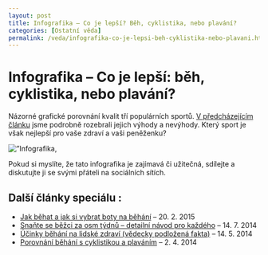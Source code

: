 ```yaml
---
layout: post
title: Infografika – Co je lepší? Běh, cyklistika, nebo plavání?
categories: [Ostatní věda]
permalink: /veda/infografika-co-je-lepsi-beh-cyklistika-nebo-plavani.html
---
```

# Infografika – Co je lepší: běh, cyklistika, nebo plavání?

Názorné grafické porovnání kvalit tří populárních sportů. [V předcházejícím článku](http://www.techblog.cz/veda/porovnani-behani-s-cyklistikou-a-plavanim.html) jsme podrobně rozebrali jejich výhody a nevýhody. Který sport je však nejlepší pro vaše zdraví a vaši peněženku?

<img src='http://www.techblog.cz/images/co-je-lepsi-beh-cyklistika-plavani-infografika.jpg' alt='”Infografika,' />

Pokud si myslíte, že tato infografika je zajímavá či užitečná, sdílejte a diskutujte ji se svými přáteli na sociálních sítích.

## Další články speciálu :

  * [Jak běhat a jak si vybrat boty na běhání](http://www.techblog.cz/veda/jak-behat-a-jak-si-vybrat-boty-na-behani.html) – 20. 2. 2015
  * [Snaňte se běžci za osm týdnů – detailní návod pro každého](http://www.techblog.cz/veda/snante-se-bezci-za-osm-tydnu-detailni-navod-pro-kazdeho.html) – 14. 7. 2014
  * [Účinky běhání na lidské zdraví (vědecky podložená fakta)](http://www.techblog.cz/veda/ucinky-behani-na-lidske-zdravi-vedecky-podlozena-fakta.html) – 14. 5. 2014
  * [Porovnání běhání s cyklistikou a plaváním](http://www.techblog.cz/veda/porovnani-behani-s-cyklistikou-a-plavanim.html) – 2. 4. 2014



